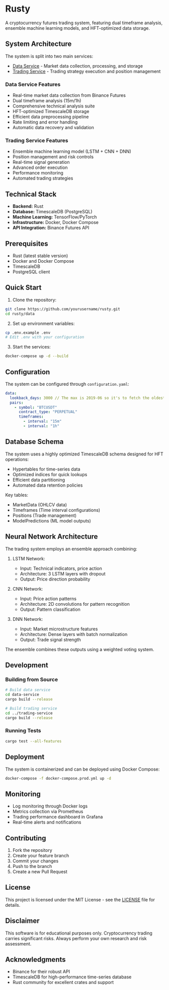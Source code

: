 # Rusty

A cryptocurrency futures trading system, featuring dual timeframe analysis, ensemble machine learning models, and HFT-optimized data storage.

## System Architecture

The system is split into two main services:

- [Data Service](https://github.com/yourusername/crypto-trading/tree/main/data-service) - Market data collection, processing, and storage
- [Trading Service](https://github.com/yourusername/crypto-trading/tree/main/trading-service) - Trading strategy execution and position management

### Data Service Features

- Real-time market data collection from Binance Futures
- Dual timeframe analysis (15m/1h)
- Comprehensive technical analysis suite
- HFT-optimized TimescaleDB storage
- Efficient data preprocessing pipeline
- Rate limiting and error handling
- Automatic data recovery and validation

### Trading Service Features

- Ensemble machine learning model (LSTM + CNN + DNN)
- Position management and risk controls
- Real-time signal generation
- Advanced order execution
- Performance monitoring
- Automated trading strategies

## Technical Stack

- **Backend:** Rust
- **Database:** TimescaleDB (PostgreSQL)
- **Machine Learning:** TensorFlow/PyTorch
- **Infrastructure:** Docker, Docker Compose
- **API Integration:** Binance Futures API

## Prerequisites

- Rust (latest stable version)
- Docker and Docker Compose
- TimescaleDB
- PostgreSQL client

## Quick Start

1. Clone the repository:
```bash
git clone https://github.com/yourusername/rusty.git
cd rusty/data
```

2. Set up environment variables:
```bash
cp .env.example .env
# Edit .env with your configuration
```

3. Start the services:
```bash
docker-compose up -d --build
```

## Configuration

The system can be configured through `configuration.yaml`:

```yaml
data:
  lookback_days: 3000 // The max is 2019-06 so it's to fetch the oldest possible
  pairs:
    - symbol: "BTCUSDT"
      contract_type: "PERPETUAL"
      timeframes:
        - interval: "15m"
        - interval: "1h"
```

## Database Schema

The system uses a highly optimized TimescaleDB schema designed for HFT operations:

- Hypertables for time-series data
- Optimized indices for quick lookups
- Efficient data partitioning
- Automated data retention policies

Key tables:
- MarketData (OHLCV data)
- Timeframes (Time interval configurations)
- Positions (Trade management)
- ModelPredictions (ML model outputs)

## Neural Network Architecture

The trading system employs an ensemble approach combining:

1. LSTM Network:
   - Input: Technical indicators, price action
   - Architecture: 3 LSTM layers with dropout
   - Output: Price direction probability

2. CNN Network:
   - Input: Price action patterns
   - Architecture: 2D convolutions for pattern recognition
   - Output: Pattern classification

3. DNN Network:
   - Input: Market microstructure features
   - Architecture: Dense layers with batch normalization
   - Output: Trade signal strength

The ensemble combines these outputs using a weighted voting system.

## Development

### Building from Source

```bash
# Build data service
cd data-service
cargo build --release

# Build trading service
cd ../trading-service
cargo build --release
```

### Running Tests

```bash
cargo test --all-features
```

## Deployment

The system is containerized and can be deployed using Docker Compose:

```bash
docker-compose -f docker-compose.prod.yml up -d
```

## Monitoring

- Log monitoring through Docker logs
- Metrics collection via Prometheus
- Trading performance dashboard in Grafana
- Real-time alerts and notifications

## Contributing

1. Fork the repository
2. Create your feature branch
3. Commit your changes
4. Push to the branch
5. Create a new Pull Request

## License

This project is licensed under the MIT License - see the [LICENSE](LICENSE) file for details.

## Disclaimer

This software is for educational purposes only. Cryptocurrency trading carries significant risks. Always perform your own research and risk assessment.

## Acknowledgments

- Binance for their robust API
- TimescaleDB for high-performance time-series database
- Rust community for excellent crates and support
